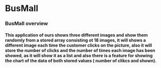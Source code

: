 # BusMall

### BusMall overview

#### This application of ours shows three different images and show them randomly from a stored array consisting ot 18 images, it will shows a different image each time the customer clicks on the picture, also it will store the number of clicks and the number of times each image has been showed, as it will show it as a list and also there is a feature for showing the chart of the data of both stored values ( number of clikcs and shown).